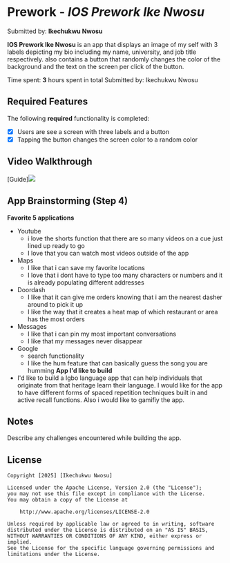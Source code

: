 # Prework - *IOS Prework Ike Nwosu*

Submitted by: **Ikechukwu Nwosu**

**IOS Prework Ike Nwosu** is an app that displays an image of my self with 3 labels depicting my bio including my name, university, and job title respectively. also contains a button that randomly changes the color of the background and the text on the screen per click of the button.

Time spent: **3** hours spent in total
Submitted by: Ikechukwu Nwosu

## Required Features

The following **required** functionality is completed:

- [x] Users are see a screen with three labels and a button
- [x] Tapping the button changes the screen color to a random color
 
## Video Walkthrough

<!--Here is a reminder on how to embed Loom videos on GitHub. Feel free to remove this reminder once you upload your README. -->

[Guide]![](https://imgur.com/a/1n6aAUC.gif) 

## App Brainstorming (Step 4)
**Favorite 5 applications**
- Youtube
    - i love the shorts function that there are so many videos on a cue just lined up ready to go
    - I love that you can watch most videos outside of the app 
- Maps
    - I like that i can save my favorite locations 
    - I love that i dont have to type too many characters or numbers and it is already populating different addresses
- Doordash
    - I like that it can give me orders knowing that i am the nearest dasher around to pick it up
    - I like the way that it creates a heat map of which restaurant or area has the most orders
- Messages
    -  I like that i can pin my most important conversations
    - I like that my messages never disappear
- Google
    - search functionality
    - I like the hum feature that can basically guess the song you are humming
**App I'd like to build** 
- I'd like to build a Igbo language app that can help individuals that originate from that heritage learn their language. I would like for the app to have different forms of spaced repetition techniques built in and active recall functions. Also i would like to gamifiy the app. 
## Notes

Describe any challenges encountered while building the app.

## License

    Copyright [2025] [Ikechukwu Nwosu]

    Licensed under the Apache License, Version 2.0 (the "License");
    you may not use this file except in compliance with the License.
    You may obtain a copy of the License at

        http://www.apache.org/licenses/LICENSE-2.0

    Unless required by applicable law or agreed to in writing, software
    distributed under the License is distributed on an "AS IS" BASIS,
    WITHOUT WARRANTIES OR CONDITIONS OF ANY KIND, either express or implied.
    See the License for the specific language governing permissions and
    limitations under the License.
